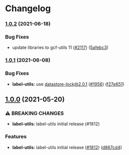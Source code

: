 # Changelog

### [1.0.2](https://www.github.com/googleapis/repo-automation-bots/compare/label-utils-v1.0.1...label-utils-v1.0.2) (2021-06-18)


### Bug Fixes

* update libraries to gcf-utils 11 ([#2117](https://www.github.com/googleapis/repo-automation-bots/issues/2117)) ([5afebc3](https://www.github.com/googleapis/repo-automation-bots/commit/5afebc3781cd511a5fc6cd4485c2b002fcacacb4))

### [1.0.1](https://www.github.com/googleapis/repo-automation-bots/compare/label-utils-v1.0.0...label-utils-v1.0.1) (2021-06-08)


### Bug Fixes

* **label-utils:** use datastore-lock@2.0.1 ([#1956](https://www.github.com/googleapis/repo-automation-bots/issues/1956)) ([f27e651](https://www.github.com/googleapis/repo-automation-bots/commit/f27e6510249ff1cfb9209e1c013298788f262893))

## [1.0.0](https://www.github.com/googleapis/repo-automation-bots/compare/label-utils-v0.1.0...label-utils-v1.0.0) (2021-05-20)


### ⚠ BREAKING CHANGES

* **label-utils:** label-utils initial release (#1812)

### Features

* **label-utils:** label-utils initial release ([#1812](https://www.github.com/googleapis/repo-automation-bots/issues/1812)) ([d867cd4](https://www.github.com/googleapis/repo-automation-bots/commit/d867cd49a7f336bc40c435b26137e85ef9cf9a92))
